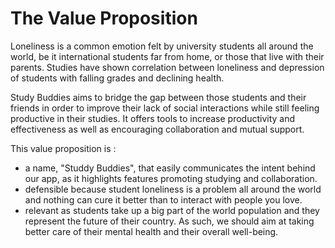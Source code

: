 # The Value Proposition

Loneliness is a common emotion felt by university students all around the world, be it international students far from home, or those that live with their parents. Studies have shown correlation between loneliness and depression of students with falling grades and declining health. 

Study Buddies aims to bridge the gap between those students and their friends in order to improve their lack of social interactions while still feeling productive in their studies. It offers tools to increase productivity and effectiveness as well as encouraging collaboration and mutual support. 

This value proposition is :
- a name, "Studdy Buddies", that easily communicates the intent behind our app, as it highlights features promoting studying and collaboration. 
- defensible because student loneliness is a problem all around the world and nothing can cure it better than to interact with people you love. 
- relevant as students take up a big part of the world population and they represent the future of their country. As such, we should aim at taking better care of their mental health and their overall well-being.
